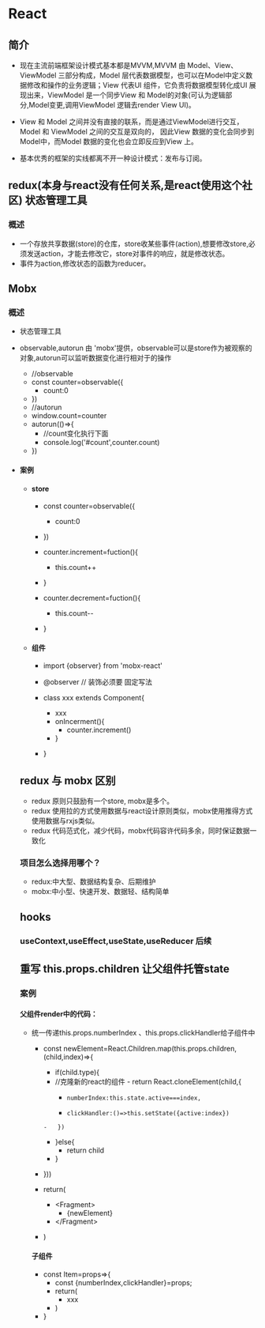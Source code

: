 # React
## 简介
- 现在主流前端框架设计模式基本都是MVVM,MVVM 由 Model、View、ViewModel 三部分构成，Model 层代表数据模型，也可以在Model中定义数据修改和操作的业务逻辑；View 代表UI 组件，它负责将数据模型转化成UI 展现出来，ViewModel 是一个同步View 和 Model的对象(可认为逻辑部分,Model变更,调用ViewModel 逻辑去render View UI)。

- View 和 Model 之间并没有直接的联系，而是通过ViewModel进行交互，Model 和 ViewModel 之间的交互是双向的， 因此View 数据的变化会同步到Model中，而Model 数据的变化也会立即反应到View 上。

- 基本优秀的框架的实线都离不开一种设计模式：发布与订阅。

## redux(本身与react没有任何关系,是react使用这个社区) 状态管理工具
### 概述
- 一个存放共享数据(store)的仓库，store收某些事件(action),想要修改store,必须发送action，才能去修改它，store对事件的响应，就是修改状态。
- 事件为action,修改状态的函数为reducer。

## Mobx
### 概述
- 状态管理工具
- observable,autorun 由 'mobx'提供，observable可以是store作为被观察的对象,autorun可以监听数据变化进行相对于的操作
  - //observable
  - const counter=observable({
    - count:0 
  - })
   - //autorun
   - window.count=counter
   - autorun(()=>{
     - //count变化执行下面
     - console.log('#count',counter.count)
   - })
  
- #### 案例
  - #### store
    - const counter=observable({
      - count:0 
    - })

    - counter.increment=fuction(){
        - this.count++
    - }
    - counter.decrement=fuction(){
        - this.count--
    - }
  - #### 组件
    - import {observer} from 'mobx-react'
    - @observer // 装饰必须要 固定写法
    - class xxx extends Component{
      - xxx
      - onIncerment(){
        - counter.increment()
      - }
      
    - }
  
  ## redux 与 mobx 区别
  - redux 原则只鼓励有一个store, mobx是多个。
  - redux 使用拉的方式使用数据与react设计原则类似，mobx使用推得方式使用数据与rxjs类似。
  - redux 代码范式化，减少代码，mobx代码容许代码多余，同时保证数据一致化
  ### 项目怎么选择用哪个？
  - redux:中大型、数据结构复杂、后期维护
  - mobx:中小型、快速开发、数据轻、结构简单
  
  ## hooks
  ### useContext,useEffect,useState,useReducer 后续
  
  ## 重写 this.props.children 让父组件托管state
  ### 案例
  #### 父组件render中的代码：
  -  统一传递this.props.numberIndex 、this.props.clickHandler给子组件中
     - const newElement=React.Children.map(this.props.children,(child,index)=>{
         - if(child.type){
         -   //克隆新的react的组件
           -   return React.cloneElement(child,{
               -     numberIndex:this.state.active===index,
               -     clickHandler:()=>this.setState({active:index})
           -   })
         - }else{
            -   return child
         - }
     - }))
     
     - return(
       -  \<Fragment>
            - {newElement}
       -  \</Fragment>
     - )
  
     #### 子组件
     - const Item=props=>{
         - const {numberIndex,clickHandler}=props;
         - return(
            -   xxx
         - )
     - }
